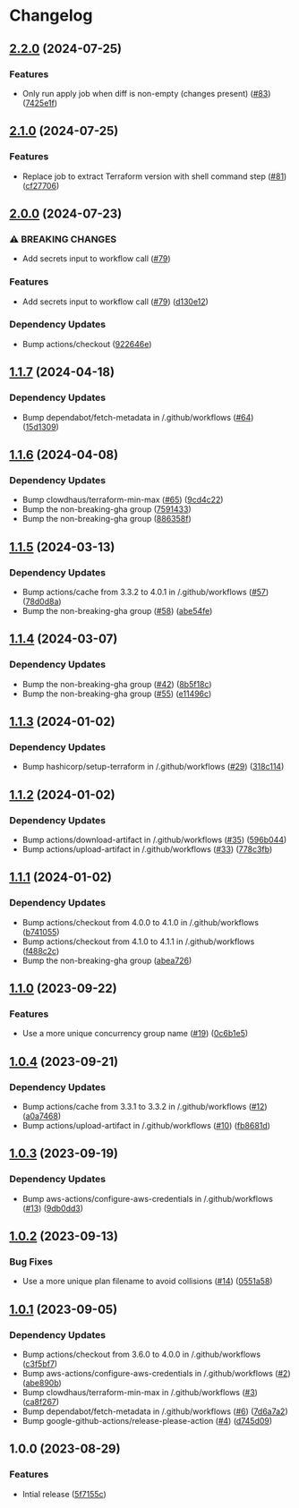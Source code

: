 # Changelog

## [2.2.0](https://github.com/oslokommune/reusable-terraform-plan-apply/compare/v2.1.0...v2.2.0) (2024-07-25)


### Features

* Only run apply job when diff is non-empty (changes present) ([#83](https://github.com/oslokommune/reusable-terraform-plan-apply/issues/83)) ([7425e1f](https://github.com/oslokommune/reusable-terraform-plan-apply/commit/7425e1ffa2c050f5247f6933427f0be4a1bd2707))

## [2.1.0](https://github.com/oslokommune/reusable-terraform-plan-apply/compare/v2.0.0...v2.1.0) (2024-07-25)


### Features

* Replace job to extract Terraform version with shell command step ([#81](https://github.com/oslokommune/reusable-terraform-plan-apply/issues/81)) ([cf27706](https://github.com/oslokommune/reusable-terraform-plan-apply/commit/cf277065dfa3ff25a2e2cebe8e07b6c4e4836f5f))

## [2.0.0](https://github.com/oslokommune/reusable-terraform-plan-apply/compare/v1.1.7...v2.0.0) (2024-07-23)


### ⚠ BREAKING CHANGES

* Add secrets input to workflow call ([#79](https://github.com/oslokommune/reusable-terraform-plan-apply/issues/79))

### Features

* Add secrets input to workflow call ([#79](https://github.com/oslokommune/reusable-terraform-plan-apply/issues/79)) ([d130e12](https://github.com/oslokommune/reusable-terraform-plan-apply/commit/d130e12b65e2444d765621a12ec8cf8bd2b72bc9))


### Dependency Updates

* Bump actions/checkout ([922646e](https://github.com/oslokommune/reusable-terraform-plan-apply/commit/922646e12e1a69209acb8325f1546f0c0432b2af))

## [1.1.7](https://github.com/oslokommune/reusable-terraform-plan-apply/compare/v1.1.6...v1.1.7) (2024-04-18)


### Dependency Updates

* Bump dependabot/fetch-metadata in /.github/workflows ([#64](https://github.com/oslokommune/reusable-terraform-plan-apply/issues/64)) ([15d1309](https://github.com/oslokommune/reusable-terraform-plan-apply/commit/15d1309c1630972c33a6220c6abdf54081246fd5))

## [1.1.6](https://github.com/oslokommune/reusable-terraform-plan-apply/compare/v1.1.5...v1.1.6) (2024-04-08)


### Dependency Updates

* Bump clowdhaus/terraform-min-max ([#65](https://github.com/oslokommune/reusable-terraform-plan-apply/issues/65)) ([9cd4c22](https://github.com/oslokommune/reusable-terraform-plan-apply/commit/9cd4c22b73f5befa33515b843f19167367985ba9))
* Bump the non-breaking-gha group ([7591433](https://github.com/oslokommune/reusable-terraform-plan-apply/commit/7591433a46b1c91ab0cdd645c12cacadfdcca4a8))
* Bump the non-breaking-gha group ([886358f](https://github.com/oslokommune/reusable-terraform-plan-apply/commit/886358fe4697fb24cb38aa978088897f7e5226f3))

## [1.1.5](https://github.com/oslokommune/reusable-terraform-plan-apply/compare/v1.1.4...v1.1.5) (2024-03-13)


### Dependency Updates

* Bump actions/cache from 3.3.2 to 4.0.1 in /.github/workflows ([#57](https://github.com/oslokommune/reusable-terraform-plan-apply/issues/57)) ([78d0d8a](https://github.com/oslokommune/reusable-terraform-plan-apply/commit/78d0d8a1ccfc60908bb8dc7b5893b496b4364e7c))
* Bump the non-breaking-gha group ([#58](https://github.com/oslokommune/reusable-terraform-plan-apply/issues/58)) ([abe54fe](https://github.com/oslokommune/reusable-terraform-plan-apply/commit/abe54fe7fac2dc76e8db0b9cdf0ab8addcaf7576))

## [1.1.4](https://github.com/oslokommune/reusable-terraform-plan-apply/compare/v1.1.3...v1.1.4) (2024-03-07)


### Dependency Updates

* Bump the non-breaking-gha group ([#42](https://github.com/oslokommune/reusable-terraform-plan-apply/issues/42)) ([8b5f18c](https://github.com/oslokommune/reusable-terraform-plan-apply/commit/8b5f18c9912d1328f4da9c433085ba25781f5735))
* Bump the non-breaking-gha group ([#55](https://github.com/oslokommune/reusable-terraform-plan-apply/issues/55)) ([e11496c](https://github.com/oslokommune/reusable-terraform-plan-apply/commit/e11496c0ddbcf4cdc8424c76fe592e825fecc9cd))

## [1.1.3](https://github.com/oslokommune/reusable-terraform-plan-apply/compare/v1.1.2...v1.1.3) (2024-01-02)


### Dependency Updates

* Bump hashicorp/setup-terraform in /.github/workflows ([#29](https://github.com/oslokommune/reusable-terraform-plan-apply/issues/29)) ([318c114](https://github.com/oslokommune/reusable-terraform-plan-apply/commit/318c114561e7eb3bdd6052a40af110386d2dd528))

## [1.1.2](https://github.com/oslokommune/reusable-terraform-plan-apply/compare/v1.1.1...v1.1.2) (2024-01-02)


### Dependency Updates

* Bump actions/download-artifact in /.github/workflows ([#35](https://github.com/oslokommune/reusable-terraform-plan-apply/issues/35)) ([596b044](https://github.com/oslokommune/reusable-terraform-plan-apply/commit/596b044d65f2a65485848f45fafac7b58a77bbad))
* Bump actions/upload-artifact in /.github/workflows ([#33](https://github.com/oslokommune/reusable-terraform-plan-apply/issues/33)) ([778c3fb](https://github.com/oslokommune/reusable-terraform-plan-apply/commit/778c3fbfe244b465def76ffd3f1f1fdfd379f5a7))

## [1.1.1](https://github.com/oslokommune/reusable-terraform-plan-apply/compare/v1.1.0...v1.1.1) (2024-01-02)


### Dependency Updates

* Bump actions/checkout from 4.0.0 to 4.1.0 in /.github/workflows ([b741055](https://github.com/oslokommune/reusable-terraform-plan-apply/commit/b741055549eee940f99b3977826bd0ed91815cdf))
* Bump actions/checkout from 4.1.0 to 4.1.1 in /.github/workflows ([f488c2c](https://github.com/oslokommune/reusable-terraform-plan-apply/commit/f488c2ca5c8da5224363a9b45450975847710e2e))
* Bump the non-breaking-gha group ([abea726](https://github.com/oslokommune/reusable-terraform-plan-apply/commit/abea72648e8dc3787fd99bb6bf831e33146c6536))

## [1.1.0](https://github.com/oslokommune/reusable-terraform-plan-apply/compare/v1.0.4...v1.1.0) (2023-09-22)


### Features

* Use a more unique concurrency group name ([#19](https://github.com/oslokommune/reusable-terraform-plan-apply/issues/19)) ([0c6b1e5](https://github.com/oslokommune/reusable-terraform-plan-apply/commit/0c6b1e5e8c72bcf7a3121cbe90eefe59fe0d5cef))

## [1.0.4](https://github.com/oslokommune/reusable-terraform-plan-apply/compare/v1.0.3...v1.0.4) (2023-09-21)


### Dependency Updates

* Bump actions/cache from 3.3.1 to 3.3.2 in /.github/workflows ([#12](https://github.com/oslokommune/reusable-terraform-plan-apply/issues/12)) ([a0a7468](https://github.com/oslokommune/reusable-terraform-plan-apply/commit/a0a7468124bf10b97e70b1ef78177015dd65b8ad))
* Bump actions/upload-artifact in /.github/workflows ([#10](https://github.com/oslokommune/reusable-terraform-plan-apply/issues/10)) ([fb8681d](https://github.com/oslokommune/reusable-terraform-plan-apply/commit/fb8681dbadaf03f5a35dc3d2132e24cec078ea37))

## [1.0.3](https://github.com/oslokommune/reusable-terraform-plan-apply/compare/v1.0.2...v1.0.3) (2023-09-19)


### Dependency Updates

* Bump aws-actions/configure-aws-credentials in /.github/workflows ([#13](https://github.com/oslokommune/reusable-terraform-plan-apply/issues/13)) ([9db0dd3](https://github.com/oslokommune/reusable-terraform-plan-apply/commit/9db0dd3e4f748c94621dc2003a7d658afc883980))

## [1.0.2](https://github.com/oslokommune/reusable-terraform-plan-apply/compare/v1.0.1...v1.0.2) (2023-09-13)


### Bug Fixes

* Use a more unique plan filename to avoid collisions ([#14](https://github.com/oslokommune/reusable-terraform-plan-apply/issues/14)) ([0551a58](https://github.com/oslokommune/reusable-terraform-plan-apply/commit/0551a5839b6adcbfe877c5699d1cceeb2fc739b1))

## [1.0.1](https://github.com/oslokommune/reusable-terraform-plan-apply/compare/v1.0.0...v1.0.1) (2023-09-05)


### Dependency Updates

* Bump actions/checkout from 3.6.0 to 4.0.0 in /.github/workflows ([c3f5bf7](https://github.com/oslokommune/reusable-terraform-plan-apply/commit/c3f5bf7c206d812979338765beec45e72cd42b7d))
* Bump aws-actions/configure-aws-credentials in /.github/workflows ([#2](https://github.com/oslokommune/reusable-terraform-plan-apply/issues/2)) ([abe890b](https://github.com/oslokommune/reusable-terraform-plan-apply/commit/abe890b32905857b686c589e34026d07ff14739b))
* Bump clowdhaus/terraform-min-max in /.github/workflows ([#3](https://github.com/oslokommune/reusable-terraform-plan-apply/issues/3)) ([ca8f267](https://github.com/oslokommune/reusable-terraform-plan-apply/commit/ca8f267392bc9053dc2d05d1db673a8958df86cd))
* Bump dependabot/fetch-metadata in /.github/workflows ([#6](https://github.com/oslokommune/reusable-terraform-plan-apply/issues/6)) ([7d6a7a2](https://github.com/oslokommune/reusable-terraform-plan-apply/commit/7d6a7a29c0793da78dc751ee504f51a9aff10eaf))
* Bump google-github-actions/release-please-action ([#4](https://github.com/oslokommune/reusable-terraform-plan-apply/issues/4)) ([d745d09](https://github.com/oslokommune/reusable-terraform-plan-apply/commit/d745d095f8c43f9c70ba77299df969b6808aa720))

## 1.0.0 (2023-08-29)


### Features

* Intial release ([5f7155c](https://github.com/oslokommune/reusable-terraform-plan-apply/commit/5f7155cb80d054de441a803a0a01a76f15122d26))
